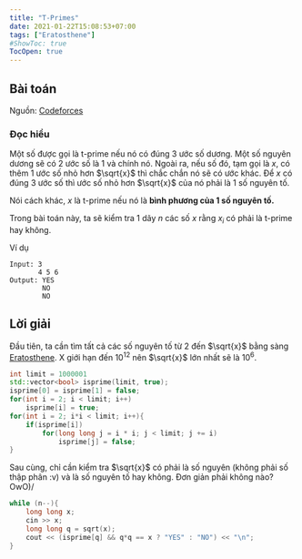 ```yaml
---
title: "T-Primes"
date: 2021-01-22T15:08:53+07:00
tags: ["Eratosthene"]
#ShowToc: true
TocOpen: true
---
```


## Bài toán
Nguồn: [Codeforces](https://codeforces.com/contest/230/problem/B)
### Đọc hiểu
Một số được gọi là t-prime nếu nó có đúng 3 ước số dương. Một số nguyên dương sẽ có 2 ước số là 1 và chính nó. Ngoài ra, nếu số đó, tạm gọi là $x$, có thêm 1 ước số nhỏ hơn $\sqrt{x}$ thì chắc chắn nó sẽ có ước khác. Để $x$ có đúng 3 ước số thì ước số nhỏ hơn $\sqrt{x}$ của nó phải là 1 số nguyên tố.

Nói cách khác, $x$ là t-prime nếu nó là **bình phương của 1 số nguyên tố.**

Trong bài toán này, ta sẽ kiểm tra 1 dãy $n$ các số $x$ rằng $x_i$ có phải là t-prime hay không.

Ví dụ
```
Input: 3
       4 5 6
Output: YES
        NO
        NO
```
## Lời giải
Đầu tiên, ta cần tìm tất cả các số nguyên tố từ 2 đến $\sqrt{x}$ bằng sàng [Eratosthene](https://vi.wikipedia.org/wiki/S%C3%A0ng_Eratosthenes). X giới hạn đến $10^{12}$ nên $\sqrt{x}$ lớn nhất sẽ là $10^6$.
```cpp
int limit = 1000001
std::vector<bool> isprime(limit, true);
isprime[0] = isprime[1] = false;
for(int i = 2; i < limit; i++)
    isprime[i] = true;
for(int i = 2; i*i < limit; i++){
    if(isprime[i])
        for(long long j = i * i; j < limit; j += i)
            isprime[j] = false;
}
```
Sau cùng, chỉ cần kiểm tra $\sqrt{x}$ có phải là số nguyên (không phải số thập phân :v) và là số nguyên tố hay không. Đơn giản phải không nào? OwO)/
```cpp
while (n--){
    long long x;
    cin >> x;
    long long q = sqrt(x);
    cout << (isprime[q] && q*q == x ? "YES" : "NO") << "\n"; 
}
```